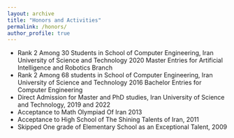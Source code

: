 ```yaml
---
layout: archive
title: "Honors and Activities"
permalink: /honors/
author_profile: true
---
```

- Rank 2 Among 30 Students in School of Computer Engineering, Iran University of Science and Technology 2020 Master Entries for Artificial Intelligence and Robotics Branch
- Rank 2 Among 68 students in School of Computer Engineering, Iran University of Science and Technology 2016 Bachelor Entries for Computer Engineering
- Direct Admission for Master and PhD studies, Iran University of Science and Technology, 2019 and 2022
- Acceptance to Math Olympiad Of Iran 2013
- Acceptance to High School of The Shining Talents of Iran, 2011
- Skipped One grade of Elementary School as an Exceptional Talent, 2009
